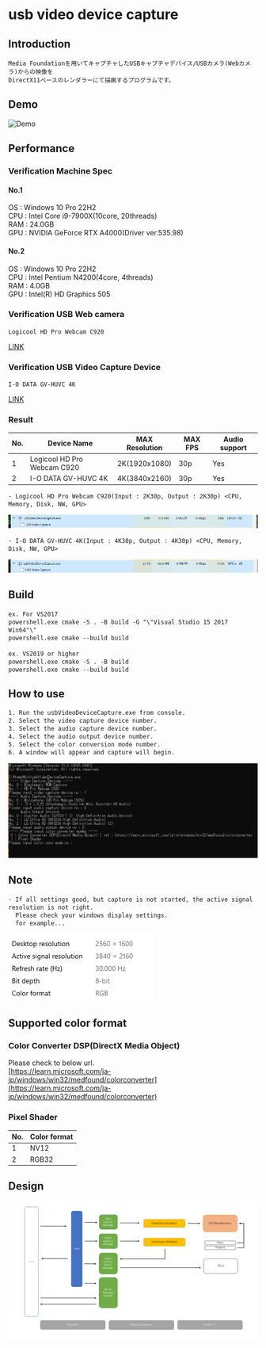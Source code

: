 
# usb video device capture

## Introduction

    Media Foundationを用いてキャプチャしたUSBキャプチャデバイス/USBカメラ(Webカメラ)からの映像を  
    DirectX11ベースのレンダラーにて描画するプログラムです。  

## Demo
![Demo](https://github.com/IwachanOrigin/usb_video_device_capture/blob/7e322b10cec8068fdbce67ee17c9daf15a2a1a02/doc/images/demo.gif)

## Performance

### Verification Machine Spec

#### No.1  

OS  : Windows 10 Pro 22H2  
CPU : Intel Core i9-7900X(10core, 20threads)  
RAM : 24.0GB  
GPU : NVIDIA GeForce RTX A4000(Driver ver.535.98)  

#### No.2  

OS  : Windows 10 Pro 22H2  
CPU : Intel Pentium N4200(4core, 4threads)  
RAM : 4.0GB  
GPU : Intel(R) HD Graphics 505  

### Verification USB Web camera

    Logicool HD Pro Webcam C920
[LINK](https://www.logicool.co.jp/ja-jp/products/webcams/hd-pro-webcam-c920n.960-001261.html)

### Verification USB Video Capture Device

    I-O DATA GV-HUVC 4K
[LINK](https://www.iodata.jp/product/av/capture/gv-huvc4k/index.htm)

### Result

| No. | Device Name                 | MAX Resolution | MAX FPS | Audio support |
|-----|-----------------------------|----------------|---------|---------------|
| 1   | Logicool HD Pro Webcam C920 | 2K(1920x1080)  | 30p     | Yes           |
| 2   | I-O DATA GV-HUVC 4K         | 4K(3840x2160)  | 30p     | Yes           |

    - Logicool HD Pro Webcam C920(Input : 2K30p, Output : 2K30p) <CPU, Memory, Disk, NW, GPU>
![input_output_2k30p](https://github.com/IwachanOrigin/usb_video_device_capture/blob/eb5f8f47a906f8a32875bbc672d39c4b7e0965cb/doc/images/input_output_2k30p.png)

    - I-O DATA GV-HUVC 4K(Input : 4K30p, Output : 4K30p) <CPU, Memory, Disk, NW, GPU>
![input_4k30p_output_4k30p](https://github.com/IwachanOrigin/usb_video_device_capture/blob/1c87211e987152a1df2e078f34ca713460537169/doc/images/input_output_4k30p.png)

## Build

    ex. For VS2017  
    powershell.exe cmake -S . -B build -G "\"Visual Studio 15 2017 Win64"\"  
    powershell.exe cmake --build build  

    ex. VS2019 or higher  
    powershell.exe cmake -S . -B build  
    powershell.exe cmake --build build  

## How to use

    1. Run the usbVideoDeviceCapture.exe from console.  
    2. Select the video capture device number.  
    3. Select the audio capture device number.  
    4. Select the audio output device number.  
    5. Select the color conversion mode number.  
    6. A window will appear and capture will begin.  

![how_to_use](https://github.com/IwachanOrigin/usb_video_device_capture/blob/1fa0ac7ecec934c6080774b6735a5660707b00aa/doc/images/how_to_use.png)

## Note

    - If all settings good, but capture is not started, the active signal resolution is not right.  
      Please check your windows display settings.  
      for example...  
![active_signal_resolution](https://github.com/IwachanOrigin/usb_video_device_capture/blob/1fa0ac7ecec934c6080774b6735a5660707b00aa/doc/images/active_signal_resolution.png)

## Supported color format

### Color Converter DSP(DirectX Media Object)

Please check to below url.  
[https://learn.microsoft.com/ja-jp/windows/win32/medfound/colorconverter](https://learn.microsoft.com/ja-jp/windows/win32/medfound/colorconverter)  

### Pixel Shader

| No. | Color format |
|-----|--------------|
| 1   | NV12         |
| 2   | RGB32        |

## Design

![design](https://github.com/IwachanOrigin/usb_video_device_capture/blob/9dcf10dcd3e06da4cf24942abb2c5eb694b5099f/doc/images/design.png)

